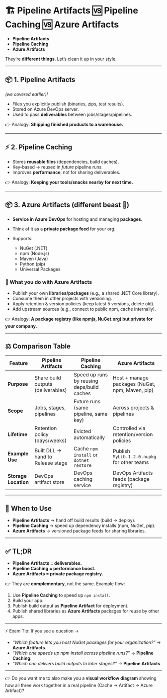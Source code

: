 # 🏗️ Pipeline Artifacts 🆚 Pipeline Caching 🆚 Azure Artifacts

- **Pipeline Artifacts**
- **Pipeline Caching**
- **Azure Artifacts**

They’re **different things**. Let’s clean it up in your style.

---

## 📦 1. Pipeline Artifacts

_(we covered earlier)!_

- Files you explicitly publish (binaries, zips, test results).
- Stored on Azure DevOps server.
- Used to pass **deliverables** between jobs/stages/pipelines.

👉 Analogy: **Shipping finished products to a warehouse.**

---

## ⚡ 2. Pipeline Caching

- Stores **reusable files** (dependencies, build caches).
- Key-based → reused in _future_ pipeline runs.
- Improves **performance**, not for sharing deliverables.

👉 Analogy: **Keeping your tools/snacks nearby for next time.**

---

## 📦 3. Azure Artifacts (different beast 🐉)

- **Service in Azure DevOps** for hosting and managing **packages**.
- Think of it as a **private package feed** for your org.
- Supports:

  - NuGet (.NET)
  - npm (Node.js)
  - Maven (Java)
  - Python (pip)
  - Universal Packages

### 🔹 What you do with Azure Artifacts

- Publish your own **libraries/packages** (e.g., a shared .NET Core library).
- Consume them in other projects with versioning.
- Apply retention & version policies (keep latest 5 versions, delete old).
- Add upstream sources (e.g., connect to public npm, cache internally).

👉 Analogy: **A package registry (like npmjs, NuGet.org) but private for your company.**

---

## ⚖️ Comparison Table

| Feature              | **Pipeline Artifacts**             | **Pipeline Caching**                       | **Azure Artifacts**                             |
| -------------------- | ---------------------------------- | ------------------------------------------ | ----------------------------------------------- |
| **Purpose**          | Share build outputs (deliverables) | Speed up runs by reusing deps/build caches | Host + manage packages (NuGet, npm, Maven, pip) |
| **Scope**            | Jobs, stages, pipelines            | Future runs (same pipeline, same key)      | Across projects & pipelines                     |
| **Lifetime**         | Retention policy (days/weeks)      | Evicted automatically                      | Controlled via retention/version policies       |
| **Example Use**      | Built DLL → hand to Release stage  | Cache `npm install` or `dotnet restore`    | Publish `MyLib.1.2.0.nupkg` for other teams     |
| **Storage Location** | DevOps artifact store              | DevOps caching service                     | DevOps Artifacts feeds (package registry)       |

---

## 🚦 When to Use

- **Pipeline Artifacts** → hand off build results (build → deploy).
- **Pipeline Caching** → speed up dependency installs (npm, NuGet, pip).
- **Azure Artifacts** → versioned package feeds for sharing libraries.

---

## ✅ TL;DR

- **Pipeline Artifacts = deliverables.**
- **Pipeline Caching = performance boost.**
- **Azure Artifacts = private package registry.**

👉 They are **complementary**, not the same.
Example flow:

1. Use **Pipeline Caching** to speed up `npm install`.
2. Build your app.
3. Publish build output as **Pipeline Artifact** for deployment.
4. Publish shared libraries as **Azure Artifacts** packages for reuse by other apps.

---

⚡ Exam Tip:
If you see a question →

- _“Which feature lets you host NuGet packages for your organization?”_ → **Azure Artifacts**.
- _“Which one speeds up npm install across pipeline runs?”_ → **Pipeline Caching**.
- _“Which one delivers build outputs to later stages?”_ → **Pipeline Artifacts**.

---

👉 Do you want me to also make you a **visual workflow diagram** showing how all three work together in a real pipeline (Cache → Artifact → Azure Artifact)?
